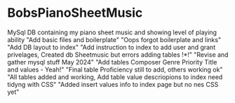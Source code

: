 # BobsPianoSheetMusic
MySql DB containing my piano sheet music and showing level of playing ability
"Add basic files and boilerplate"
"Oops forgot boilerplate and links"
"Add DB layout to index"
"Add instruction to index to add user and grant privelages, Created db Sheetmusic but errors adding tables !*!"
"Revise and gather mysql stuff May 2024"
"Add tables Composer Genre Priority Title and values - Yeah!"
"Final table Proficiency still to add, others working ok"
"All tables added and working, Add table value descriopions to index need tidyng with CSS"
"Added insert values info to index page but no nes CSS yet"